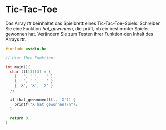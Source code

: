# Tic-Tac-Toe

Das Array *ttt* beinhaltet das Spielbrett eines Tic-Tac-Toe-Spiels.
Schreiben Sie eine Funktion *hat_gewonnen*, die prüft, ob ein bestimmter Spieler gewonnen hat.
Verändern Sie zum Testen ihrer Funktion den Inhalt des Arrays *ttt*.

```cpp
#include <stdio.h>

// Hier Ihre Funktion:

int main(){
  char ttt[3][3] = { 
    { ' ', ' ', ' ' },
    { ' ', ' ', ' ' },
    { 'X', 'X', 'X' }
  };

  if (hat_gewonnen(ttt, 'X')) {
    printf("X hat gewonnen!\n");
  }

  return 0;
}
```